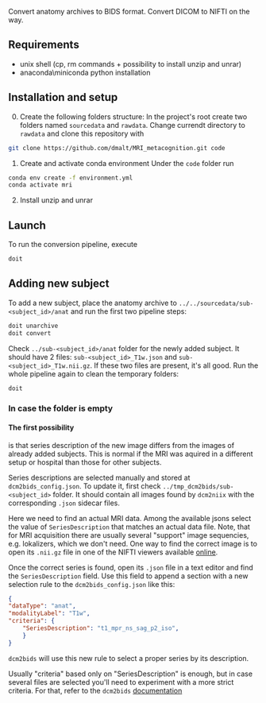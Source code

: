 Convert anatomy archives to BIDS format. Convert DICOM to NIFTI on the way.

Requirements
------------
- unix shell (cp, rm commands + possibility to install unzip and unrar)
- anaconda\miniconda python installation

Installation and setup
----------------------
0. Create the following folders structure:
In the project's root create two folders named `sourcedata` and `rawdata`.
Change currendt directory to `rawdata` and clone this repository with
```bash
git clone https://github.com/dmalt/MRI_metacognition.git code
```

1. Create and activate conda environment
Under the `code` folder run
```bash
conda env create -f environment.yml
conda activate mri
```
2. Install unzip and unrar

Launch
------
To run the conversion pipeline, execute
```bash
doit
```

Adding new subject
------------------
To add a new subject, place the anatomy archive to `../../sourcedata/sub-<subject_id>/anat`
and run the first two pipeline steps:
```bash
doit unarchive
doit convert
```

Check `../sub-<subject_id>/anat` folder for the newly added subject. It should have 2 files:
`sub-<subject_id>_T1w.json` and `sub-<subject_id>_T1w.nii.gz`. If these two files are present, it's all good.
Run the whole pipeline again to clean the temporary folders:

```bash
doit
```

### In case the folder is empty

#### The first possibility
is that series description of the new image differs from the images of already
added subjects. This is normal if the MRI was aquired in a different setup or
hospital than those for other subjects.

Series descriptions are selected manually and stored at `dcm2bids_config.json`.
To update it, first check `../tmp_dcm2bids/sub-<subject_id>` folder. It should
contain all images found by `dcm2niix` with the corresponding `.json` sidecar files.

Here we need to find an actual MRI data. Among the available jsons select the
value of `SeriesDescription` that matches an actual data file. Note, that for
MRI acquisition there are usually several "support" image sequencies, e.g.
lokalizers, which we don't need. One way to find the correct image is to open
its `.nii.gz` file in one of the NIFTI viewers available [online](https://socr.umich.edu/HTML5/BrainViewer/).

Once the correct series is found, open its `.json` file in a text editor and find the `SeriesDescription` field.
Use this field to append a section with a new selection rule to the `dcm2bids_config.json` like this:

```json
{
"dataType": "anat",
"modalityLabel": "T1w",
"criteria": {
    "SeriesDescription": "t1_mpr_ns_sag_p2_iso",
    }
}
```

`dcm2bids` will use this new rule to select a proper series by its description.

Usually "criteria" based only on "SeriesDescription" is enough, but in case several files
are selected you'll need to experiment with a more strict criteria. For that, refer to
the `dcm2bids` [documentation](https://unfmontreal.github.io/Dcm2Bids/docs/how-to/create-config-file/)


